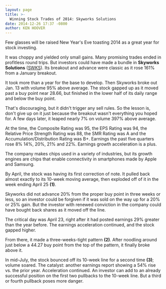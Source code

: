 ```yaml
---
layout: page
title: >-
  Winning Stock Trades of 2014: Skyworks Solutions
date: 2014-12-26 17:37 -0800
author: KEN HOOVER
---
```





Few glasses will be raised New Year's Eve toasting 2014 as a great year for stock investing.

  

It was choppy and yielded only small gains. Many promising trades ended in profitless round trips. But investors could have made a bundle in **Skyworks Solutions** ([SWKS](https://research.investors.com/quote.aspx?symbol=SWKS)). Its breakout and advance were classic as it rose 161% from a January breakout.

  

It took more than a year for the base to develop. Then Skyworks broke out Jan. 13 with volume 95% above average. The stock gapped up as it moved past a buy point near 28.66, but finished in the lower half of its daily range and below the buy point.

  

That's discouraging, but it didn't trigger any sell rules. So the lesson is, don't give up on it just because the breakout wasn't everything you hoped for. A few days later, it leaped nearly 7% on volume 397% above average.

  

At the time, the Composite Rating was 95, the EPS Rating was 94, the Relative Price Strength Rating was 88, the SMR Rating was A and the Accumulation/Distribution Rating was B+. Earnings the past five quarters rose 8% 14%, 20%, 21% and 22%. Earnings growth acceleration is a plus.

  

The company makes chips used in a variety of industries, but its growth engines are chips that enable connectivity in smartphones made by Apple and Samsung.

  

By April, the stock was having its first correction of note. It pulled back almost exactly to its 10-week moving average, then exploded off of it in the week ending April 25 **(1)**.

  

Skyworks did not advance 20% from the proper buy point in three weeks or less, so an investor could be forgiven if it was sold on the way up for a 20% or 25% gain. But the investor with renewed conviction in the company could have bought back shares as it moved off the line.

  

The critical day was April 23, right after it had posted earnings 29% greater than the year before. The earnings acceleration continued, and the stock gapped higher.

  

From there, it made a three-weeks-tight pattern **(2)**. After noodling around just below a 44.27 buy point from the top of the pattern, it finally broke above it.

  

In mid-July, the stock bounced off its 10-week line for a second time **(3)**; volume soared. The catalyst: another earnings report showing a 54% rise vs. the prior year. Acceleration continued. An investor can add to an already successful position on the first two pullbacks to the 10-week line. But a third or fourth pullback poses more danger.




